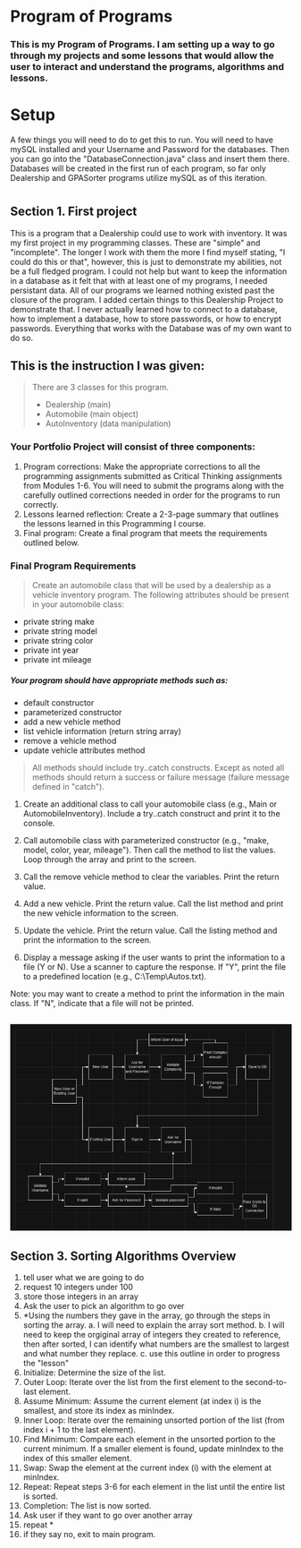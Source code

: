 
# Program of Programs

### This is my Program of Programs. I am setting up a way to go through my projects and some lessons that would allow the user to interact and understand the programs, algorithms and lessons. 

# Setup

A few things you will need to do to get this to run. You will need to have mySQL installed and your Username and Password for the databases. Then you can go into the "DatabaseConnection.java" class and insert them there. Databases will be created in the first run of each program, so far only Dealership and GPASorter programs utilize mySQL as of this iteration. 

#

## Section 1. First project 
This is a program that a Dealership could use to work with inventory. It was my first project in my programming classes. These are "simple" and "incomplete". The longer I work with them the more I find myself stating, "I could do this or that", however, this is just to demonstrate my abilities, not be a full fledged program. I could not help but want to keep the information in a database as it felt that with at least one of my programs, I needed persistant data. All of our programs we learned nothing existed past the closure of the program. I added certain things to this Dealership Project to demonstrate that. I never actually learned how to connect to a database, how to implement a database, how to store passwords, or how to encrypt passwords. Everything that works with the Database was of my own want to do so.   

## This is the instruction I was given:

>There are 3 classes for this program.
> - Dealership (main)
> - Automobile (main object)
> - AutoInventory (data manipulation)

### Your Portfolio Project will consist of three components:

1. Program corrections: Make the appropriate corrections to all the programming assignments submitted as Critical Thinking assignments from Modules 1-6. You will need to submit the programs along with the carefully outlined corrections needed in order for the programs to run correctly.
2. Lessons learned reflection: Create a 2-3-page summary that outlines the lessons learned in this Programming I course.
3. Final program: Create a final program that meets the requirements outlined below.

### Final Program Requirements
>Create an automobile class that will be used by a dealership as a vehicle inventory program. The following attributes should be present in your automobile class:

- private string make
- private string model
- private string color
- private int year
- private int mileage
##### Your program should have appropriate methods such as:

- default constructor
- parameterized constructor
- add a new vehicle  method
- list vehicle information (return string array)
- remove a vehicle method
- update vehicle attributes method

>All methods should include try..catch constructs. Except as noted all methods should return a success or failure message (failure message defined in "catch").

1. Create an additional class to call your automobile class (e.g., Main or AutomobileInventory). Include a try..catch construct and print it to the console.
2. Call automobile class with parameterized constructor (e.g., "make, model, color, year, mileage").
Then call the method to list the values. Loop through the array and print to the screen.
3. Call the remove vehicle method to clear the variables.
Print the return value. 
4. Add a new vehicle. Print the return value. Call the list method and print the new vehicle information to the screen.

5. Update the vehicle. Print the return value. Call the listing method and print the information to the screen.

6. Display a message asking if the user wants to print the information to a file (Y or N). Use a scanner to capture the response. If "Y", print the file to a predefined location (e.g., C:\Temp\Autos.txt).

Note: you may want to create a method to print the information in the main class.
If "N", indicate that a file will not be printed.
##    
![](https://github.com/DarthStory/ProgramOfPrograms/blob/main/Flowchart%20for%20login.png)
## Section 3. Sorting Algorithms Overview
1. tell user what we are going to do
2. request 10 integers under 100
3. store those integers in an array
4. Ask the user to pick an algorithm to go over
5. *Using the numbers they gave in the array, go through the steps in sorting the array.
a. I will need to explain the array sort method. 
b. I will need to keep the orgiginal array of integers they created to reference, then after sorted, I can identify what numbers are the smallest to largest and what number they replace.
c. use this outline in order to progress the "lesson"
1. Initialize: Determine the size of the list.
2. Outer Loop: Iterate over the list from the first element to the second-to-last element.
3. Assume Minimum: Assume the current element (at index i) is the smallest, and store its index as minIndex.
4. Inner Loop: Iterate over the remaining unsorted portion of the list (from index i + 1 to the last element).
5. Find Minimum: Compare each element in the unsorted portion to the current minimum. If a smaller element is found, update minIndex to the index of this smaller element.
6. Swap: Swap the element at the current index (i) with the element at minIndex.
7. Repeat: Repeat steps 3-6 for each element in the list until the entire list is sorted.
8. Completion: The list is now sorted.
6. Ask user if they want to go over another array
7. repeat *
8. if they say no, exit to main program. 

